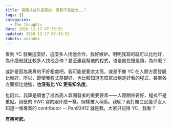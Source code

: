 ```yaml
---
title: 寫程式或許重要的一直都不是能力……？
tags: []
categories:
  - The thoughts
date: 2020-12-17 07:33:52
updated: 2020-12-17 07:33:52
robots: noindex
---
```


看到 YC 發展這麼好，這麼多人找他合作，我好嫉妒。明明我寫的就可以比他好，為什麼他就比較多人找他合作？甚至連我幫他的程式，也是他在搶風頭，為什麼？

<!-- more -->

或許是因為我真的不好相處吧。我可能是要求太高，或是不像 YC 在人際方面發展比較好。所以，即使我程式基礎好，也比較知道怎麼寫出穩定好看的程式，甚至各方面都比他強，**也沒有比 YC 更有知名度**。

也因此，我算是領會了成為高人氣開發者的重要要素——人際關係要好，程式不是重點。隔壁的 SWC 寫的跟什麼一樣，照樣被人稱羨。我呢？我打賭三民幾乎沒人知道一堆專案的 contributor -- Pan93412 就是我。大家只記得 YC，我勒？

**有夠可悲。**
